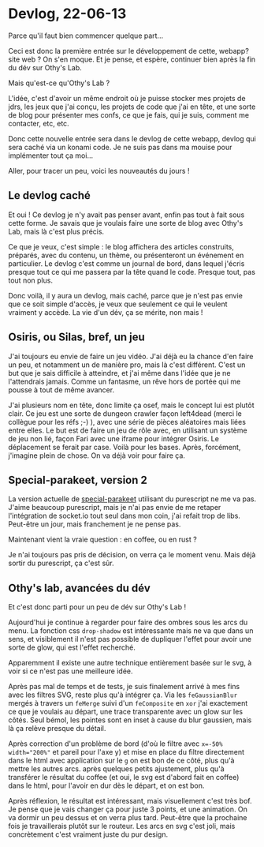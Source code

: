 # Devlog, 22-06-13

Parce qu'il faut bien commencer quelque part...

Ceci est donc la première entrée sur le développement de cette, webapp? site web ? On s'en moque. Et je
pense, et espère, continuer bien après la fin du dév sur Othy's Lab.

Mais qu'est-ce qu'Othy's Lab ?

L'idée, c'est d'avoir un même endroit où je puisse stocker mes projets de jdrs, les jeux que j'ai conçu,
les projets de code que j'ai en tête, et une sorte de blog pour présenter mes confs, ce que je fais, qui je
suis, comment me contacter, etc, etc.

Donc cette nouvelle entrée sera dans le devlog de cette webapp, devlog qui sera caché via un konami code.
Je ne suis pas dans ma mouise pour implémenter tout ça moi...

Aller, pour tracer un peu, voici les nouveautés du jours !

## Le devlog caché

Et oui ! Ce devlog je n'y avait pas penser avant, enfin pas tout à fait sous cette forme. Je savais que je
voulais faire une sorte de blog avec Othy's Lab, mais là c'est plus précis.

Ce que je veux, c'est simple : le blog affichera des articles construits, préparés, avec du contenu, un
thème, ou présenteront un événement en particulier. Le devlog c'est comme un journal de bord, dans lequel
j'écris presque tout ce qui me passera par la tête quand le code. Presque tout, pas tout non plus.

Donc voilà, il y aura un devlog, mais caché, parce que je n'est pas envie que ce soit simple d'accès, je
veux que seulement ce qui le veulent vraiment y accède. La vie d'un dév, ça se mérite, non mais !

## Osiris, ou Silas, bref, un jeu

J'ai toujours eu envie de faire un jeu vidéo. J'ai déjà eu la chance d'en faire un peu, et notamment un de
manière pro, mais là c'est différent. C'est un but que je sais difficile à atteindre, et j'ai même dans
l'idée que je ne l'attendrais jamais. Comme un fantasme, un rêve hors de portée qui me pousse à tout de
même avancer.

J'ai plusieurs nom en tête, donc limite ça osef, mais le concept lui est plutôt clair. Ce jeu est une sorte
de dungeon crawler façon left4dead (merci le collègue pour les réfs ;-) ), avec une série de pièces
aléatoires mais liées entre elles. Le but est de faire un jeu de rôle avec, en utilisant un système de jeu
non lié, façon Fari avec une iframe pour intégrer Osiris. Le déplacement se ferait par case. Voilà pour les
bases. Après, forcément, j'imagine plein de chose. On va déjà voir pour faire ça.

## Special-parakeet, version 2

La version actuelle de [special-parakeet](https://github.com/othelarian/special-parakeet) utilisant du
purescript ne me va pas. J'aime beaucoup purescript, mais je n'ai pas envie de me retaper l'intégration de
socket.io tout seul dans mon coin, j'ai refait trop de libs. Peut-être un jour, mais franchement je ne
pense pas.

Maintenant vient la vraie question : en coffee, ou en rust ?

Je n'ai toujours pas pris de décision, on verra ça le moment venu. Mais déjà sortir du purescript, ça c'est
sûr.

## Othy's lab, avancées du dév

Et c'est donc parti pour un peu de dév sur Othy's Lab !

Aujourd'hui je continue à regarder pour faire des ombres sous les arcs du menu. La fonction css
`drop-shadow` est intéressante mais ne va que dans un sens, et visiblement il n'est pas possible de
dupliquer l'effet pour avoir une sorte de glow, qui est l'effet recherché.

Apparemment il existe une autre technique entièrement basée sur le svg, à voir si ce n'est pas une
meilleure idée.

Après pas mal de temps et de tests, je suis finalement arrivé à mes fins avec les filtres SVG, reste plus
qu'à intégrer ça. Via les `feGaussianBlur` mergés à travers un `feMerge` suivi d'un `feComposite` en `xor`
j'ai exactement ce que je voulais au départ, une trace transparente avec un glow sur les côtés. Seul bémol,
les pointes sont en inset à cause du blur gaussien, mais là ça relève presque du détail.

Après correction d'un problème de bord (d'où le filtre avec `x=-50% width="200%"` et pareil pour l'axe y)
et mise en place du filtre directement dans le html avec application sur le `g` on est bon de ce côté, plus
qu'à mettre les autres arcs. après quelques petits ajustement, plus qu'à transférer le résultat du coffee
(et oui, le svg est d'abord fait en coffee) dans le html, pour l'avoir en dur dès le départ, et on est bon.

Après réflexion, le résultat est intéressant, mais visuellement c'est très bof. Je pense que je vais
changer ça pour juste 3 points, et une animation. On va dormir un peu dessus et on verra plus tard.
Peut-être que la prochaine fois je travaillerais plutôt sur le routeur. Les arcs en svg c'est joli, mais
concrètement c'est vraiment juste du pur design.

